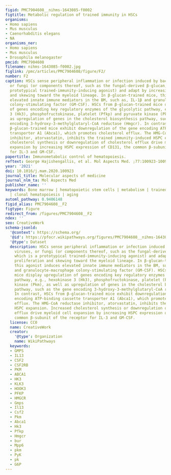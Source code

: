 ```yaml
---
figid: PMC7904608__nihms-1643085-f0002
figtitle: Metabolic regulation of trained immunity in HSCs
organisms:
- Homo sapiens
- Mus musculus
- Caenorhabditis elegans
- NA
organisms_ner:
- Homo sapiens
- Mus musculus
- Drosophila melanogaster
pmcid: PMC7904608
filename: nihms-1643085-f0002.jpg
figlink: /pmc/articles/PMC7904608/figure/F2/
number: F2
caption: HSCs sense peripheral inflammation or infection induced by bacteria, viruses,
  or fungi (or components thereof, such as the fungal-derived β-glucan, which is a
  prototypical trained-immunity-inducing agonist) and adapt by increasing proliferation
  and skewing toward the myeloid lineage. In β-glucan-trained mice, this agonist induces
  elevated innate immune mediators in the BM, such as, IL-1β and granulocyte-macrophage
  colony-stimulating factor (GM-CSF). HSCs from β-glucan-trained mice display upregulation
  of genes encoding key regulatory enzymes of the glycolytic pathway, e.g., hexokinase
  3 (Hk3), phosphofructokinase, platelet (Pfkp) and pyruvate kinase (Pkm), as well
  as upregulation of genes in the cholesterol biosynthesis pathway, such as the gene
  encoding 3-hydroxy-3-methylglutaryl-CoA reductase (Hmgcr). In contrast, HSCs from
  β-glucan-trained mice exhibit downregulation of the gene encoding ATP-binding cassette
  transporter A1 (Abca1), which promotes cholesterol efflux. The HMG-CoA reductase
  inhibitor, atorvastatin, inhibits the trained immunity-induced HSPC expansion. Increased
  cholesterol synthesis or downregulation of cholesterol efflux drive myeloid cell
  expansion by increasing HSPC expression of CD131, the common β-subunit of the receptor
  for IL-3 and GM-CSF.
papertitle: Immunometabolic control of hematopoiesis.
reftext: George Hajishengallis, et al. Mol Aspects Med. ;77:100923-100923.
year: '2021'
doi: 10.1016/j.mam.2020.100923
journal_title: Molecular aspects of medicine
journal_nlm_ta: Mol Aspects Med
publisher_name: ''
keywords: Bone marrow | hematopoietic stem cells | metabolism | trained immunity/myelopoiesis
  | clonal hematopoiesis | aging
automl_pathway: 0.9406148
figid_alias: PMC7904608__F2
figtype: Figure
redirect_from: /figures/PMC7904608__F2
ndex: ''
seo: CreativeWork
schema-jsonld:
  '@context': https://schema.org/
  '@id': https://pfocr.wikipathways.org/figures/PMC7904608__nihms-1643085-f0002.html
  '@type': Dataset
  description: HSCs sense peripheral inflammation or infection induced by bacteria,
    viruses, or fungi (or components thereof, such as the fungal-derived β-glucan,
    which is a prototypical trained-immunity-inducing agonist) and adapt by increasing
    proliferation and skewing toward the myeloid lineage. In β-glucan-trained mice,
    this agonist induces elevated innate immune mediators in the BM, such as, IL-1β
    and granulocyte-macrophage colony-stimulating factor (GM-CSF). HSCs from β-glucan-trained
    mice display upregulation of genes encoding key regulatory enzymes of the glycolytic
    pathway, e.g., hexokinase 3 (Hk3), phosphofructokinase, platelet (Pfkp) and pyruvate
    kinase (Pkm), as well as upregulation of genes in the cholesterol biosynthesis
    pathway, such as the gene encoding 3-hydroxy-3-methylglutaryl-CoA reductase (Hmgcr).
    In contrast, HSCs from β-glucan-trained mice exhibit downregulation of the gene
    encoding ATP-binding cassette transporter A1 (Abca1), which promotes cholesterol
    efflux. The HMG-CoA reductase inhibitor, atorvastatin, inhibits the trained immunity-induced
    HSPC expansion. Increased cholesterol synthesis or downregulation of cholesterol
    efflux drive myeloid cell expansion by increasing HSPC expression of CD131, the
    common β-subunit of the receptor for IL-3 and GM-CSF.
  license: CC0
  name: CreativeWork
  creator:
    '@type': Organization
    name: WikiPathways
  keywords:
  - GMPS
  - IL13
  - CSF2
  - CSF2RB
  - PKM
  - ABCA1
  - HK3
  - KLK3
  - HOOK3
  - PFKP
  - HMGCR
  - Gmps
  - Il13
  - Csf2
  - Pkm
  - Abca1
  - Hk3
  - Pfkp
  - Hmgcr
  - bur
  - Mpp6
  - pkm
  - PyK
  - pk
  - G6P
---
```


